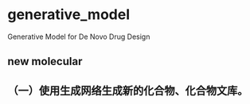 # generative_model
Generative Model for De Novo Drug Design

## new molecular
## （一）使用生成网络生成新的化合物、化合物文库。

